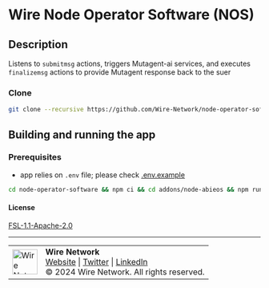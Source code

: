# Wire Node Operator Software (NOS)

## Description

Listens to `submitmsg` actions, triggers Mutagent-ai services, and executes `finalizemsg` actions to provide Mutagent response back to the suer
### Clone

```bash
git clone --recursive https://github.com/Wire-Network/node-operator-software
```

## Building and running the app

### Prerequisites 

- app relies on `.env` file; please check [.env.example](env.example)

```bash
cd node-operator-software && npm ci && cd addons/node-abieos && npm run build:linux:ci && cd ../.. && npm run serve
```

#### License

[FSL-1.1-Apache-2.0](./LICENSE.md)

---

<table>
  <tr>
    <td><img src="https://wire.foundation/favicon.ico" alt="Wire Network" width="50"/></td>
    <td>
      <strong>Wire Network</strong><br>
      <a href="https://www.wire.network/">Website</a> |
      <a href="https://x.com/wire_blockchain">Twitter</a> |
      <a href="https://www.linkedin.com/company/wire-network-blockchain/">LinkedIn</a><br>
      © 2024 Wire Network. All rights reserved.
    </td>
  </tr>
</table>
